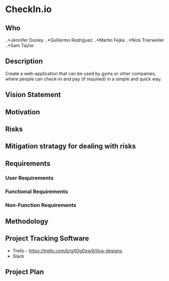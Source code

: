 # CheckIn.io
## Who
..*Jennifer Dooley
..*Guillermo Rodriguez
..*Martin Fejka
..*Nick Trierweiler
..*Sam Taylor
## Description
Create a web-application that can be used by gyms or other companies, where people can check-in and pay (if required) in a simple and quick way.
## Vision Statement
## Motivation
## Risks
## Mitigation stratagy for dealing with risks
## Requirements
### User Requirements
### Functional Requirements
### Non-Function Requirements
## Methodology
## Project Tracking Software
+ Trello - https://trello.com/b/gXOgDsw9/illya-designs
+ Slack

## Project Plan